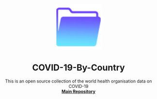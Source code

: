 
<!-- PROJECT LOGO -->
<br />
<p align="center">
  <a href="https://github.com/OQ2000/COVID-19-By-Country">
    <img src="Images/FolderLogo.jpg" alt="Logo" width="150" height="150">
  </a>
    <h1 align="center"><strong>COVID-19-By-Country</strong></h1>
  <p align="center">
    This is an open source collection of the world health organisation data on COVID-19
    <br />
    <a href="https://github.com/OQ2000/COVID-19-By-Country"><strong>Main Repository</strong></a>
    <br />
  </p>
</p>
